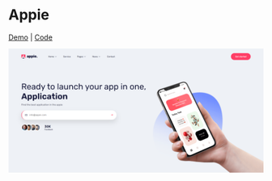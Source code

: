 # Appie 
[Demo](https://first-task-liart.vercel.app/) | [Code](./Code)

![Project Preview](Appie-app.png)
